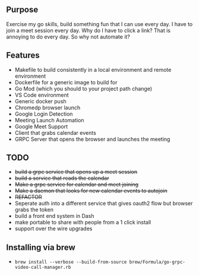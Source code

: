 ## Purpose

Exercise my go skills, build something fun that I can use every day. I have to
join a meet session every day. Why do I have to click a link? That is annoying
to do every day. So why not automate it?




## Features
* Makefile to build consistently in a local environment and remote environment
* Dockerfile for a generic image to build for 
* Go Mod (which you should to your project path change)
* VS Code environment
* Generic docker push
* Chromedp browser launch
* Google Login Detection
* Meeting Launch Automation
* Google Meet Support
* Client that grabs calendar events
* GRPC Server that opens the browser and launches the meeting

## TODO 
* ~~build a grpc service that opens up a meet session~~
* ~~build a  service that reads the calendar~~
* ~~Make a grpc service for calendar and meet joining~~
* ~~Make a daemon that looks for new calendar events to autojoin~~
* ~~REFACTOR~~
* Seperate auth into a different service that gives oauth2 flow but browser grabs the token
* build a front end system in Dash
* make portable to share with people from a 1 click install
* support over the wire upgrades



## Installing via brew
* `brew install --verbose --build-from-source brew/Formula/go-grpc-video-call-manager.rb`
